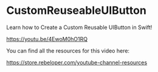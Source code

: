 # CustomReuseableUIButton

Learn how to Create a Custom Reusable UIButton in Swift!

https://youtu.be/4EwoM0hO1RQ

You can find all the resources for this video here:

https://store.rebeloper.com/youtube-channel-resources
